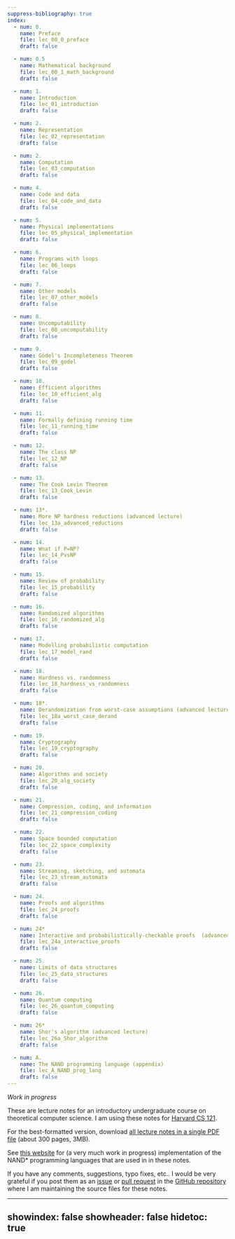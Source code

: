 ```yaml
---
suppress-bibliography: true
index:
  - num: 0.
    name: Preface
    file: lec_00_0_preface
    draft: false

  - num: 0.5
    name: Mathematical background
    file: lec_00_1_math_background
    draft: false

  - num: 1.
    name: Introduction
    file: lec_01_introduction
    draft: false

  - num: 2.
    name: Representation
    file: lec_02_representation
    draft: false

  - num: 2.
    name: Computation
    file: lec_03_computation
    draft: false

  - num: 4.
    name: Code and data
    file: lec_04_code_and_data
    draft: false

  - num: 5.
    name: Physical implementations
    file: lec_05_physical_implementation
    draft: false

  - num: 6.
    name: Programs with loops
    file: lec_06_loops
    draft: false

  - num: 7.
    name: Other models
    file: lec_07_other_models
    draft: false

  - num: 8.
    name: Uncomputability
    file: lec_08_uncomputability
    draft: false

  - num: 9.
    name: Gödel's Incompleteness Theorem
    file: lec_09_godel
    draft: false

  - num: 10.
    name: Efficient algorithms
    file: lec_10_efficient_alg
    draft: false

  - num: 11.
    name: Formally defining running time
    file: lec_11_running_time
    draft: false

  - num: 12.
    name: The class NP
    file: lec_12_NP
    draft: false

  - num: 13.
    name: The Cook Levin Theorem
    file: lec_13_Cook_Levin
    draft: false

  - num: 13*.
    name: More NP hardness reductions (advanced lecture)
    file: lec_13a_advanced_reductions
    draft: false

  - num: 14.
    name: Wnat if P=NP?
    file: lec_14_PvsNP
    draft: false

  - num: 15.
    name: Review of probability
    file: lec_15_probability
    draft: false

  - num: 16.
    name: Randomized algorithms
    file: lec_16_randomized_alg
    draft: false

  - num: 17.
    name: Modelling probabilistic computation
    file: lec_17_model_rand
    draft: false

  - num: 18.
    name: Hardness vs. randomness
    file: lec_18_hardness_vs_randomness
    draft: false

  - num: 18*.
    name: Derandomization from worst-case assumptions (advanced lecture)
    file: lec_18a_worst_case_derand
    draft: false

  - num: 19.
    name: Cryptography
    file: lec_19_cryptography
    draft: false

  - num: 20.
    name: Algorithms and society
    file: lec_20_alg_society
    draft: false

  - num: 21.
    name: Compression, coding, and information
    file: lec_21_compression_coding
    draft: false

  - num: 22.
    name: Space bounded computation
    file: lec_22_space_complexity
    draft: false

  - num: 23.
    name: Streaming, sketching, and automata
    file: lec_23_stream_automata
    draft: false

  - num: 24.
    name: Proofs and algorithms
    file: lec_24_proofs
    draft: false

  - num: 24*
    name: Interactive and probabilistically-checkable proofs  (advanced lecture)
    file: lec_24a_interactive_proofs
    draft: false

  - num: 25.
    name: Limits of data structures
    file: lec_25_data_structures
    draft: false

  - num: 26.
    name: Quantum computing
    file: lec_26_quantum_computing
    draft: false

  - num: 26*
    name: Shor's algorithm (advanced lecture)
    file: lec_26a_Shor_algorithm
    draft: false

  - num: A.
    name: The NAND programming language (appendix)
    file: lec_A_NAND_prog_lang
    draft: false
---
```


_Work in progress_

These are lecture notes for an introductory undergraduate course on theoretical computer science.
I am using these notes for [Harvard CS 121](http://cs121.boazbarak.org).


For the best-formatted version, download [all lecture notes in a single PDF file](lnotes_book.pdf) (about 300 pages, 3MB).

See [this website](http://nandpl.org) for (a very much work in progress) implementation of the NAND\* programming languages that are used in in these notes.

If you have any comments, suggestions, typo fixes, etc.. I would be very grateful if you post them as an [issue](https://github.com/boazbk/tcs/issues) or [pull request](https://github.com/boazbk/tcs/pulls) in the [GitHub repository](https://github.com/boazbk/tcs) where I am maintaining the source files for these notes.


---
showindex: false
showheader: false
hidetoc: true
---
